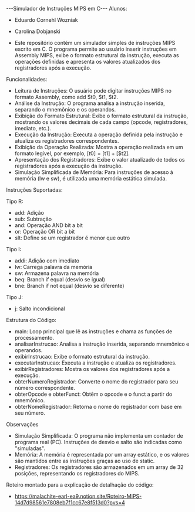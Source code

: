 ---Simulador de Instruções MIPS em C---
Alunos:
- Eduardo Cornehl Wozniak
- Carolina Dobjanski

- Este repositório contém um simulador simples de instruções MIPS escrito em C. O programa permite ao usuário inserir instruções em Assembly MIPS, exibe o formato estrutural da instrução, executa as operações definidas e apresenta os valores atualizados dos registradores após a execução.

Funcionalidades:
- Leitura de Instruções: O usuário pode digitar instruções MIPS no formato Assembly, como add $t0, $t1, $t2.
- Análise da Instrução: O programa analisa a instrução inserida, separando o mnemônico e os operandos.
- Exibição do Formato Estrutural: Exibe o formato estrutural da instrução, mostrando os valores decimais de cada campo (opcode, registradores, imediato, etc.).
- Execução da Instrução: Executa a operação definida pela instrução e atualiza os registradores correspondentes.
- Exibição da Operação Realizada: Mostra a operação realizada em um formato legível, por exemplo, [$t0] = [$t1] + [$t2].
- Apresentação dos Registradores: Exibe o valor atualizado de todos os registradores após a execução da instrução.
- Simulação Simplificada de Memória: Para instruções de acesso à memória (lw e sw), é utilizada uma memória estática simulada.

Instruções Suportadas:

Tipo R:
- add: Adição
- sub: Subtração
- and: Operação AND bit a bit
- or: Operação OR bit a bit
- slt: Define se um registrador é menor que outro

Tipo I:
- addi: Adição com imediato
- lw: Carrega palavra da memória
- sw: Armazena palavra na memória
- beq: Branch if equal (desvio se igual)
- bne: Branch if not equal (desvio se diferente)

Tipo J:
- j: Salto incondicional

Estrutura do Código:
- main: Loop principal que lê as instruções e chama as funções de processamento.
- analisarInstrucao: Analisa a instrução inserida, separando mnemônico e operandos.
- exibirInstrucao: Exibe o formato estrutural da instrução.
- executarInstrucao: Executa a instrução e atualiza os registradores.
- exibirRegistradores: Mostra os valores dos registradores após a execução.
- obterNumeroRegistrador: Converte o nome do registrador para seu número correspondente.
- obterOpcode e obterFunct: Obtêm o opcode e o funct a partir do mnemônico.
- obterNomeRegistrador: Retorna o nome do registrador com base em seu número.

Observações
- Simulação Simplificada: O programa não implementa um contador de programa real (PC). Instruções de desvio e salto são indicadas como "simuladas".
- Memória: A memória é representada por um array estático, e os valores são mantidos entre as instruções graças ao uso de static.
- Registradores: Os registradores são armazenados em um array de 32 posições, representando os registradores do MIPS.

Roteiro montado para a explicação de detalhação do código:
- https://malachite-earl-ea9.notion.site/Roteiro-MIPS-14d7d98561e7808eb7f1cc67e8f513d0?pvs=4

